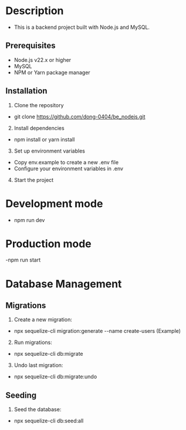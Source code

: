 # Description
- This is a backend project built with Node.js and MySQL.

## Prerequisites
* Node.js v22.x or higher
* MySQL
* NPM or Yarn package manager

## Installation
1. Clone the repository
- git clone https://github.com/dong-0404/be_nodejs.git
2. Install dependencies
- npm install or yarn install
3. Set up environment variables
- Copy env.example to create a new .env file
- Configure your environment variables in .env
4. Start the project
# Development mode
- npm run dev
# Production mode
-npm run start

# Database Management

## Migrations
1. Create a new migration:
- npx sequelize-cli migration:generate --name create-users (Example)
2. Run migrations:
- npx sequelize-cli db:migrate
3. Undo last migration:
- npx sequelize-cli db:migrate:undo

## Seeding
1. Seed the database:
- npx sequelize-cli db:seed:all



